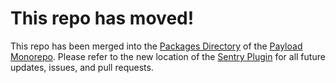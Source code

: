 # This repo has moved!

This repo has been merged into the [Packages Directory](https://github.com/payloadcms/payload/tree/main/packages) of the [Payload Monorepo](https://github.com/payloadcms/payload). Please refer to the new location of the [Sentry Plugin](https://github.com/payloadcms/payload/tree/main/packages/plugin-sentry) for all future updates, issues, and pull requests.
